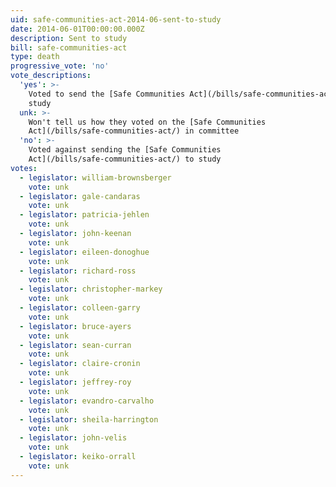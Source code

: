 ```yaml
---
uid: safe-communities-act-2014-06-sent-to-study
date: 2014-06-01T00:00:00.000Z
description: Sent to study
bill: safe-communities-act
type: death
progressive_vote: 'no'
vote_descriptions:
  'yes': >-
    Voted to send the [Safe Communities Act](/bills/safe-communities-act/) to
    study
  unk: >-
    Won't tell us how they voted on the [Safe Communities
    Act](/bills/safe-communities-act/) in committee
  'no': >-
    Voted against sending the [Safe Communities
    Act](/bills/safe-communities-act/) to study
votes:
  - legislator: william-brownsberger
    vote: unk
  - legislator: gale-candaras
    vote: unk
  - legislator: patricia-jehlen
    vote: unk
  - legislator: john-keenan
    vote: unk
  - legislator: eileen-donoghue
    vote: unk
  - legislator: richard-ross
    vote: unk
  - legislator: christopher-markey
    vote: unk
  - legislator: colleen-garry
    vote: unk
  - legislator: bruce-ayers
    vote: unk
  - legislator: sean-curran
    vote: unk
  - legislator: claire-cronin
    vote: unk
  - legislator: jeffrey-roy
    vote: unk
  - legislator: evandro-carvalho
    vote: unk
  - legislator: sheila-harrington
    vote: unk
  - legislator: john-velis
    vote: unk
  - legislator: keiko-orrall
    vote: unk
---
```

